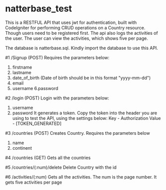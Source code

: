 # natterbase_test
This is a RESTFUL API that uses jwt for authentication, built with CodeIgniter for performing CRUD operations on a Country resource. Though users need to be registered first. The api also logs the activities of the user. The user can view the activities, which shows five per page.

The database is natterbase.sql. Kindly import the database to use this API.

#1 /Signup (POST)
Requires the parameters below:
1. firstname
2. lastname
3. date_of_birth (Date of birth should be in this format "yyyy-mm-dd")
4. email
5. username
6.password

#2 /login (POST)
Login with the parameters below:
1. username
2. password
It generates a token. Copy the token into the header you are using to test the API, using the settings below:
Key - Authorization
Value - [TOKEN_GENERATED]

#3 /countries (POST)
Creates Country. Requires the parameters below
1. name
2. continent

#4 /countries (GET)
Gets all the countries

#5 /countries/(:num)/delete
Delete Country with the id

#6 /activities/(:num)
Gets all the activities. The num is the page number. It gets five activities per page
